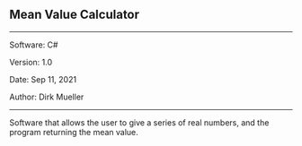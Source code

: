 ## Mean Value Calculator
**********************************************
Software:		C# 

Version:    	1.0

Date: 			Sep 11, 2021

Author:			Dirk Mueller
**********************************************
Software that allows the user to give a series of real numbers, and the program returning the mean value.